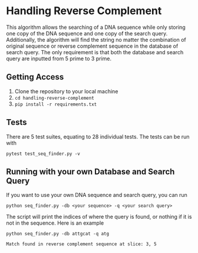 # Handling Reverse Complement

This algorithm allows the searching of a DNA sequence while only storing one copy of the DNA sequence and one copy of the search query. Additionally, the algorithm will find the string no matter the combination of original sequence or reverse complement sequence in the database of search query. The only requirement is that both the database and search query are inputted from 5 prime to 3 prime. 

## Getting Access
1. Clone the repository to your local machine
2. `cd handling-reverse-complement`
3. `pip install -r requirements.txt`

## Tests

There are 5 test suites, equating to 28 individual tests. The tests can be run with 
```
pytest test_seq_finder.py -v
```

## Running with your own Database and Search Query
If you want to use your own DNA sequence and search query, you can run 
```
python seq_finder.py -db <your sequence> -q <your search query>
```
The script will print the indices of where the query is found, or nothing if it is not in the sequence. Here is an example
```
python seq_finder.py -db attgcat -q atg

Match found in reverse complement sequence at slice: 3, 5
```